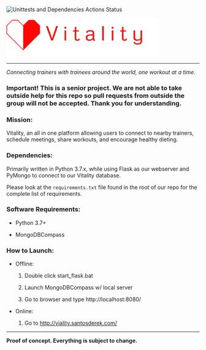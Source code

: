 ![Unittests and Dependencies Actions Status](https://github.com/santosderek/Vitality/workflows/Unittests-and-Dependencies/badge.svg)

![](vitality/static/images/heartlogo.png)


---

_Connecting trainers with trainees around the world, one workout at a time._

### Important! This is a senior project. We are not able to take outside help for this repo so pull requests from outside the group will not be accepted. Thank you for understanding. 

### Mission: 

Vitality, an all in one platform allowing users to connect to nearby trainers, schedule meetings, share workouts, and encourage healthy dieting. 

### Dependencies: 

Primarily written in Python 3.7.x, while using Flask as our webserver and PyMongo to connect to our Vitality database.

Please look at the `requirements.txt` file found in the root of our repo for the complete list of requirements.

### Software Requirements:

- Python 3.7+

- MongoDBCompass

### How to Launch:

- Offline:

    1. Double click start_flask.bat

    2. Launch MongoDBCompass w/ local server

    3. Go to browser and type http://localhost:8080/
    
- Online:
    
    1. Go to http://viality.santosderek.com/

--- 

**Proof of concept. Everything is subject to change.**
